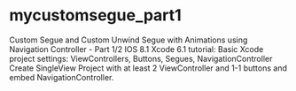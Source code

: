 mycustomsegue_part1
===================

Custom Segue and Custom Unwind Segue with Animations using Navigation Controller - Part 1/2 IOS 8.1 Xcode 6.1 tutorial:  Basic Xcode project settings: ViewControllers, Buttons, Segues, NavigationController Create SingleView Project with at least 2 ViewController and 1-1 buttons and embed NavigationController.
